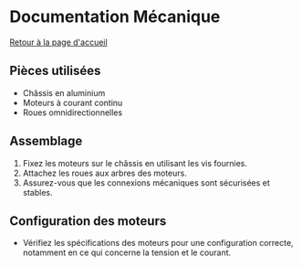 # Documentation Mécanique

[Retour à la page d'accueil](../index.md)

## Pièces utilisées
- Châssis en aluminium
- Moteurs à courant continu
- Roues omnidirectionnelles

## Assemblage
1. Fixez les moteurs sur le châssis en utilisant les vis fournies.
2. Attachez les roues aux arbres des moteurs.
3. Assurez-vous que les connexions mécaniques sont sécurisées et stables.

## Configuration des moteurs
- Vérifiez les spécifications des moteurs pour une configuration correcte, notamment en ce qui concerne la tension et le courant.
